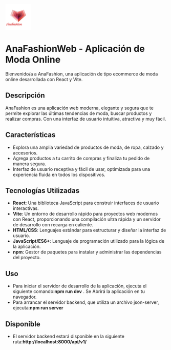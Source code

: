 ![Logo](public/images/icons/Analogo-01-peque.png)
# AnaFashionWeb - Aplicación de Moda Online

Bienvenido/a a AnaFashion, una aplicación de tipo ecommerce de moda online desarrollada con React y Vite.

## Descripción

AnaFashion es una aplicación web moderna, elegante y segura que te permite explorar las últimas tendencias de moda, buscar productos y realizar compras. Con una interfaz de usuario intuitiva, atractiva y muy fácil.

## Características

- Explora una amplia variedad de productos de moda, de ropa, calzado y accesorios.
- Agrega productos a tu carrito de compras y finaliza tu pedido de manera segura.
- Interfaz de usuario receptiva y fácil de usar, optimizada para una experiencia fluida en todos los dispositivos.

## Tecnologías Utilizadas

- **React**: Una biblioteca JavaScript para construir interfaces de usuario interactivas.
- **Vite**: Un entorno de desarrollo rápido para proyectos web modernos con React, proporcionando una compilación ultra rápida y un servidor de desarrollo con recarga en caliente.
- **HTML/CSS**: Lenguajes estándar para estructurar y diseñar la interfaz de usuario.
- **JavaScript/ES6+**: Lenguaje de programación utilizado para la lógica de la aplicación.
- **npm**: Gestor de paquetes para instalar y administrar las dependencias del proyecto.

## Uso

- Para iniciar el servidor de desarrollo de la aplicación, ejecuta el siguiente comando:**npm run dev** . Se Abrirá la aplicación en tu navegador.
- Para arrancar el servidor backend, que utiliza un archivo  json-server, ejecuta:**npm run server**

## Disponible
- El servidor backend estará disponible en la siguiente ruta:**http://localhost:8000/api/v1/**




